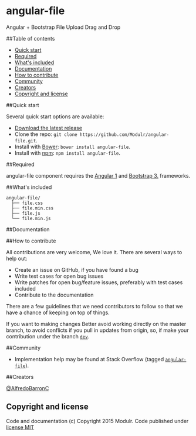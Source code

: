 # angular-file
Angular + Bootstrap File Upload Drag and Drop

##Table of contents

 - [Quick start](#quick-start)
 - [Required](#required)
 - [What's included](What's-included)
 - [Documentation](#documentation)
 - [How to contribute](#how-to-contribute)
 - [Community](#community)
 - [Creators](#creators)
 - [Copyright and license](#copyright-and-license)

##Quick start

Several quick start options are available:

- [Download the latest release](https://github.com/Modulr/angular-file/archive/master.zip)
- Clone the repo: `git clone https://github.com/Modulr/angular-file.git`.
- Install with [Bower](http://bower.io/): `bower install angular-file`.
- Install with [npm](https://www.npmjs.com): `npm install angular-file`.

##Required

angular-file component requires the [Angular 1](https://angularjs.org/) and [Bootstrap 3.](http://getbootstrap.com/) frameworks.

##What's included

```
angular-file/
  ├── file.css
  ├── file.min.css
  ├── file.js
  └── file.min.js
```

##Documentation



##How to contribute

All contributions are very welcome, We love it. There are several ways to help out:

- Create an issue on GitHub, if you have found a bug
- Write test cases for open bug issues
- Write patches for open bug/feature issues, preferably with test cases included
- Contribute to the documentation

There are a few guidelines that we need contributors to follow so that we have a chance of keeping on top of things.

If you want to making changes Better avoid working directly on the master branch, to avoid conflicts if you pull in updates from origin, so, if make your contribution under the branch [`dev`](https://github.com/Modulr/angular-file/tree/dev).

##Community

- Implementation help may be found at Stack Overflow (tagged [`angular-file`](http://stackoverflow.com/questions/tagged/angular-file)).

##Creators

[@AlfredoBarronC](https://twitter.com/AlfredoBarronC)

## Copyright and license
Code and documentation (c) Copyright 2015 Modulr. Code published under [license MIT](https://github.com/Modulr/angular-file/blob/dev/LICENSE)

